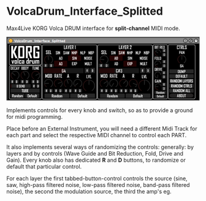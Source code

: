 # VolcaDrum_Interface_Splitted

Max4Live KORG Volca DRUM interface for **split-channel** MIDI mode.
<br/>

![](https://github.com/tfari/M4L-Projects/blob/main/VolcaDrum_Interface/volcadrum_interface_splitted.png)


Implements controls for every knob and switch, so as to provide a ground for midi programming. 

Place before an External Instrument, you will need a different Midi Track for each part and select the respective MIDI channel to control each PART.

It also implements several ways of randomizing the controls: generally: by layers and by controls (Wave Guide and Bit Reduction, Fold, Drive and Gain). Every knob also has dedicated **R** and **D** buttons, to randomize or default that particular control.

For each layer the first tabbed-button-control controls the source (sine, saw, high-pass filtered noise, low-pass filtered noise, band-pass filtered noise), the second the modulation source, the third the amp's eg.





